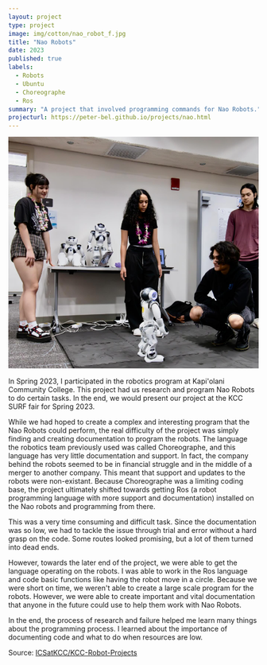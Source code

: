 ```yaml
---
layout: project
type: project
image: img/cotton/nao_robot_f.jpg
title: "Nao Robots"
date: 2023
published: true
labels:
  - Robots
  - Ubuntu
  - Choreographe
  - Ros
summary: "A project that involved programming commands for Nao Robots."
projecturl: https://peter-bel.github.io/projects/nao.html
---
```


<img class="img-fluid" src="../img/vacay/naoSURF2023.png">

In Spring 2023, I participated in the robotics program at Kapi'olani Community College. This project had us research and program Nao Robots to do certain tasks. In the end, we would present our project at the KCC SURF fair for Spring 2023. 

While we had hoped to create a complex and interesting program that the Nao Robots could perform, the real difficulty of the project was simply finding and creating documentation to program the robots. The language the robotics team previously used was called Choreographe, and this language has very little documentation and support. In fact, the company behind the robots seemed to be in financial struggle and in the middle of a merger to another company. This meant that support and updates to the robots were non-existant. Because Choreographe was a limiting coding base, the project ultimately shifted towards getting Ros (a robot programming language with more support and documentation) installed on the Nao robots and programming from there. 

This was a very time consuming and difficult task. Since the documentation was so low, we had to tackle the issue through trial and error without a hard grasp on the code. Some routes looked promising, but a lot of them turned into dead ends. 

However, towards the later end of the project, we were able to get the language operating on the robots. I was able to work in the Ros language and code basic functions like having the robot move in a circle. Because we were short on time, we weren't able to create a large scale program for the robots. However, we were able to create important and vital documentation that anyone in the future could use to help them work with Nao Robots. 

In the end, the process of research and failure helped me learn many things about the programming process. I learned about the importance of documenting code and what to do when resources are low. 

Source: <a href="https://github.com/Peter-Bel/KCC-Robot-Projects">ICSatKCC/KCC-Robot-Projects</a>
